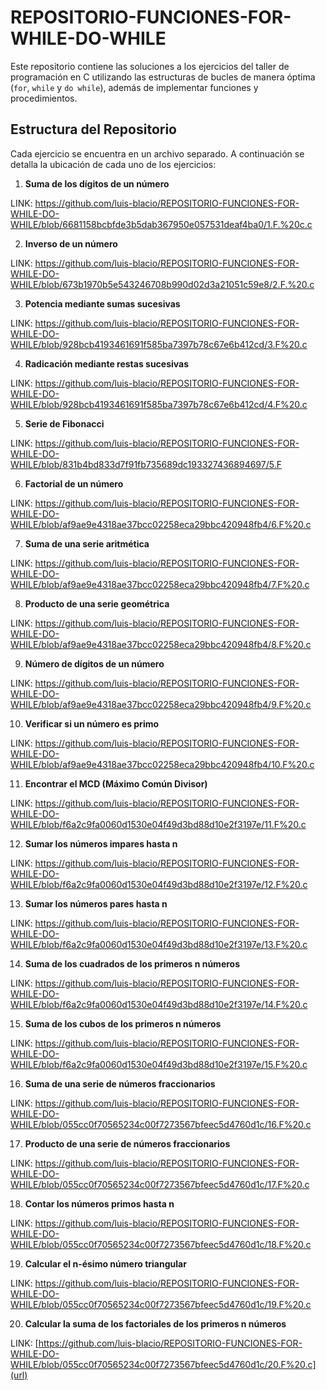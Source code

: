 # REPOSITORIO-FUNCIONES-FOR-WHILE-DO-WHILE
Este repositorio contiene las soluciones a los ejercicios del taller de programación en C utilizando las estructuras de bucles de manera óptima (`for`, `while` y `do while`), además de implementar funciones y procedimientos.

## Estructura del Repositorio

Cada ejercicio se encuentra en un archivo separado. A continuación se detalla la ubicación de cada uno de los ejercicios:

1. **Suma de los dígitos de un número**

LINK: https://github.com/luis-blacio/REPOSITORIO-FUNCIONES-FOR-WHILE-DO-WHILE/blob/6681158bcbfde3b5dab367950e057531deaf4ba0/1.F.%20c.c


   
2. **Inverso de un número**

LINK: https://github.com/luis-blacio/REPOSITORIO-FUNCIONES-FOR-WHILE-DO-WHILE/blob/673b1970b5e543246708b990d02d3a21051c59e8/2.F.%20.c



3. **Potencia mediante sumas sucesivas**

LINK: https://github.com/luis-blacio/REPOSITORIO-FUNCIONES-FOR-WHILE-DO-WHILE/blob/928bcb4193461691f585ba7397b78c67e6b412cd/3.F%20.c


   
4. **Radicación mediante restas sucesivas**


LINK: https://github.com/luis-blacio/REPOSITORIO-FUNCIONES-FOR-WHILE-DO-WHILE/blob/928bcb4193461691f585ba7397b78c67e6b412cd/4.F%20.c




5. **Serie de Fibonacci**

LINK: https://github.com/luis-blacio/REPOSITORIO-FUNCIONES-FOR-WHILE-DO-WHILE/blob/831b4bd833d7f91fb735689dc193327436894697/5.F


  
6. **Factorial de un número**

LINK: https://github.com/luis-blacio/REPOSITORIO-FUNCIONES-FOR-WHILE-DO-WHILE/blob/af9ae9e4318ae37bcc02258eca29bbc420948fb4/6.F%20.c



7. **Suma de una serie aritmética**

LINK: https://github.com/luis-blacio/REPOSITORIO-FUNCIONES-FOR-WHILE-DO-WHILE/blob/af9ae9e4318ae37bcc02258eca29bbc420948fb4/7.F%20.c



8. **Producto de una serie geométrica**

LINK: https://github.com/luis-blacio/REPOSITORIO-FUNCIONES-FOR-WHILE-DO-WHILE/blob/af9ae9e4318ae37bcc02258eca29bbc420948fb4/8.F%20.c


 
9. **Número de dígitos de un número**

LINK: https://github.com/luis-blacio/REPOSITORIO-FUNCIONES-FOR-WHILE-DO-WHILE/blob/af9ae9e4318ae37bcc02258eca29bbc420948fb4/9.F%20.c



10. **Verificar si un número es primo**

LINK: https://github.com/luis-blacio/REPOSITORIO-FUNCIONES-FOR-WHILE-DO-WHILE/blob/af9ae9e4318ae37bcc02258eca29bbc420948fb4/10.F%20.c




11. **Encontrar el MCD (Máximo Común Divisor)**

LINK: https://github.com/luis-blacio/REPOSITORIO-FUNCIONES-FOR-WHILE-DO-WHILE/blob/f6a2c9fa0060d1530e04f49d3bd88d10e2f3197e/11.F%20.c

12. **Sumar los números impares hasta n**

LINK: https://github.com/luis-blacio/REPOSITORIO-FUNCIONES-FOR-WHILE-DO-WHILE/blob/f6a2c9fa0060d1530e04f49d3bd88d10e2f3197e/12.F%20.c

13. **Sumar los números pares hasta n**


LINK: https://github.com/luis-blacio/REPOSITORIO-FUNCIONES-FOR-WHILE-DO-WHILE/blob/f6a2c9fa0060d1530e04f49d3bd88d10e2f3197e/13.F%20.c


14. **Suma de los cuadrados de los primeros n números**


LINK: https://github.com/luis-blacio/REPOSITORIO-FUNCIONES-FOR-WHILE-DO-WHILE/blob/f6a2c9fa0060d1530e04f49d3bd88d10e2f3197e/14.F%20.c



15. **Suma de los cubos de los primeros n números**


LINK: https://github.com/luis-blacio/REPOSITORIO-FUNCIONES-FOR-WHILE-DO-WHILE/blob/f6a2c9fa0060d1530e04f49d3bd88d10e2f3197e/15.F%20.c


16. **Suma de una serie de números fraccionarios**

LINK: https://github.com/luis-blacio/REPOSITORIO-FUNCIONES-FOR-WHILE-DO-WHILE/blob/055cc0f70565234c00f7273567bfeec5d4760d1c/16.F%20.c



17. **Producto de una serie de números fraccionarios**

LINK: https://github.com/luis-blacio/REPOSITORIO-FUNCIONES-FOR-WHILE-DO-WHILE/blob/055cc0f70565234c00f7273567bfeec5d4760d1c/17.F%20.c


18. **Contar los números primos hasta n**

LINK: https://github.com/luis-blacio/REPOSITORIO-FUNCIONES-FOR-WHILE-DO-WHILE/blob/055cc0f70565234c00f7273567bfeec5d4760d1c/18.F%20.c



19. **Calcular el n-ésimo número triangular**

LINK: https://github.com/luis-blacio/REPOSITORIO-FUNCIONES-FOR-WHILE-DO-WHILE/blob/055cc0f70565234c00f7273567bfeec5d4760d1c/19.F%20.c



20. **Calcular la suma de los factoriales de los primeros n números**

LINK: [https://github.com/luis-blacio/REPOSITORIO-FUNCIONES-FOR-WHILE-DO-WHILE/blob/055cc0f70565234c00f7273567bfeec5d4760d1c/20.F%20.c](url)


